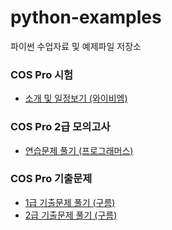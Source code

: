 # python-examples
파이썬 수업자료 및 예제파일 저장소

### COS Pro 시험
- [소개 및 일정보기 (와이비엠)](https://www.ybmit.com/cos_pro/cos_pro_info.jsp)

### COS Pro 2급 모의고사
- [연습문제 풀기 (프로그래머스)](https://school.programmers.co.kr/learn/courses/33/33-cos-pro-2%EA%B8%89-python-%EB%AA%A8%EC%9D%98%EA%B3%A0%EC%82%AC)

### COS Pro 기출문제
- [1급 기출문제 풀기 (구름)](https://edu.goorm.io/lecture/17299/cos-pro-1%EA%B8%89-%EA%B8%B0%EC%B6%9C%EB%AC%B8%EC%A0%9C-python)
- [2급 기출문제 풀기 (구름)](https://edu.goorm.io/lecture/17033/cos-pro-2%EA%B8%89-%EA%B8%B0%EC%B6%9C%EB%AC%B8%EC%A0%9C-python)
